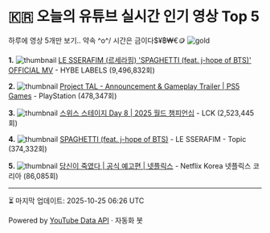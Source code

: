 # 🇰🇷 오늘의 유튜브 실시간 인기 영상 Top 5

하루에 영상 5개만 보기.. 약속 \^o^/ 
시간은 금이다$¥฿₩€🪙
![gold](https://media.tenor.com/your-gif-id.gif)


**1.** ![thumbnail](https://i.ytimg.com/vi/TvVtYaqCni8/default.jpg)
[LE SSERAFIM (르세라핌) 'SPAGHETTI (feat. j-hope of BTS)' OFFICIAL MV](https://youtube.com/watch?v=TvVtYaqCni8) - HYBE LABELS (9,496,832회)

**2.** ![thumbnail](https://i.ytimg.com/vi/mm6w2ufD6ME/default.jpg)
[Project TAL - Announcement & Gameplay Trailer | PS5 Games](https://youtube.com/watch?v=mm6w2ufD6ME) - PlayStation (478,347회)

**3.** ![thumbnail](https://i.ytimg.com/vi/gmg--aoq51k/default.jpg)
[스위스 스테이지 Day 8 | 2025 월드 챔피언십](https://youtube.com/watch?v=gmg--aoq51k) - LCK (2,523,445회)

**4.** ![thumbnail](https://i.ytimg.com/vi/12ELDQy3IUc/default.jpg)
[SPAGHETTI (feat. j-hope of BTS)](https://youtube.com/watch?v=12ELDQy3IUc) - LE SSERAFIM - Topic (374,332회)

**5.** ![thumbnail](https://i.ytimg.com/vi/CStK0hNcJXM/default.jpg)
[당신이 죽였다 | 공식 예고편 | 넷플릭스](https://youtube.com/watch?v=CStK0hNcJXM) - Netflix Korea 넷플릭스 코리아 (86,085회)


---
⏳ 마지막 업데이트: 2025-10-25 06:26 UTC

Powered by [YouTube Data API](https://developers.google.com/youtube/v3/docs/videos/list) · 자동화 봇